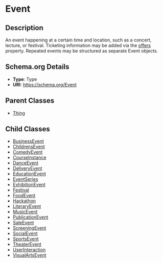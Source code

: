 # Event

## Description
An event happening at a certain time and location, such as a concert, lecture, or festival. Ticketing information may be added via the <a class="localLink" href="/offers">offers</a> property. Repeated events may be structured as separate Event objects.

## Schema.org Details
- **Type**: Type
- **URI**: https://schema.org/Event

## Parent Classes
- [Thing](../Thing/Thing.md)

## Child Classes
- [BusinessEvent](BusinessEvent/BusinessEvent.md)
- [ChildrensEvent](ChildrensEvent/ChildrensEvent.md)
- [ComedyEvent](ComedyEvent/ComedyEvent.md)
- [CourseInstance](CourseInstance/CourseInstance.md)
- [DanceEvent](DanceEvent/DanceEvent.md)
- [DeliveryEvent](DeliveryEvent/DeliveryEvent.md)
- [EducationEvent](EducationEvent/EducationEvent.md)
- [EventSeries](EventSeries/EventSeries.md)
- [ExhibitionEvent](ExhibitionEvent/ExhibitionEvent.md)
- [Festival](Festival/Festival.md)
- [FoodEvent](FoodEvent/FoodEvent.md)
- [Hackathon](Hackathon/Hackathon.md)
- [LiteraryEvent](LiteraryEvent/LiteraryEvent.md)
- [MusicEvent](MusicEvent/MusicEvent.md)
- [PublicationEvent](PublicationEvent/PublicationEvent.md)
- [SaleEvent](SaleEvent/SaleEvent.md)
- [ScreeningEvent](ScreeningEvent/ScreeningEvent.md)
- [SocialEvent](SocialEvent/SocialEvent.md)
- [SportsEvent](SportsEvent/SportsEvent.md)
- [TheaterEvent](TheaterEvent/TheaterEvent.md)
- [UserInteraction](UserInteraction/UserInteraction.md)
- [VisualArtsEvent](VisualArtsEvent/VisualArtsEvent.md)

